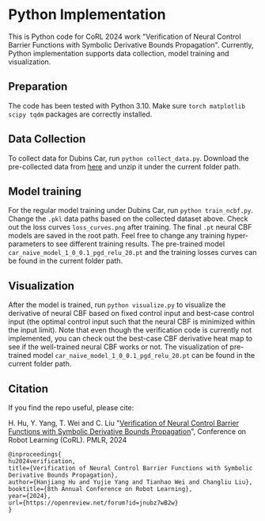 # Python Implementation
This is Python code for CoRL 2024 work "Verification of Neural Control Barrier Functions with Symbolic Derivative Bounds Propagation". Currently, Python implementation supports data collection, model training and visualization.

## Preparation
The code has been tested with Python 3.10. Make sure `torch matplotlib scipy tqdm` packages are correctly installed.

## Data Collection
To collect data for Dubins Car, run `python collect_data.py`. Download the pre-collected data from [here](https://drive.google.com/file/d/1VmzQTZ9Zg0t0QdkLXlKXg-IVd60BPuZw/view?usp=sharing) and unzip it under the current folder path.

## Model training 
For the regular model training under Dubins Car, run `python train_ncbf.py`. Change the `.pkl` data paths based on the collected dataset above. Check out the loss curves `loss_curves.png` after training. The final `.pt` neural CBF models are saved in the root path. Feel free to change any training hyper-parameters to see different training results. The pre-trained model `car_naive_model_1_0_0.1_pgd_relu_20.pt` and the training losses curves can be found  in the current folder path.

## Visualization
After the model is trained, run `python visualize.py` to visualize the derivative of neural CBF based on fixed control input and best-case control input (the optimal control input such that the neural CBF is minimized within the input limit). Note that even though the verification code is currently not implemented, you can check out the best-case CBF derivative heat map to see if the well-trained neural CBF works or not. The visualization of pre-trained model `car_naive_model_1_0_0.1_pgd_relu_20.pt` can be found in the current folder path.


## Citation 
If you find the repo useful, please cite:

H. Hu, Y. Yang, T. Wei and C. Liu
"[Verification of Neural Control Barrier Functions with Symbolic Derivative Bounds Propagation](https://openreview.net/forum?id=jnubz7wB2w)", Conference on Robot Learning (CoRL). PMLR, 2024
```
@inproceedings{
hu2024verification,
title={Verification of Neural Control Barrier Functions with Symbolic Derivative Bounds Propagation},
author={Hanjiang Hu and Yujie Yang and Tianhao Wei and Changliu Liu},
booktitle={8th Annual Conference on Robot Learning},
year={2024},
url={https://openreview.net/forum?id=jnubz7wB2w}
}
```


